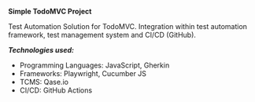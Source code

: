 **Simple TodoMVC Project**

Test Automation Solution for TodoMVC.
Integration within test automation framework, test management system and CI/CD (GitHub).

**_Technologies used:_**

- Programming Languages: JavaScript, Gherkin
- Frameworks: Playwright, Cucumber JS
- TCMS: Qase.io
- CI/CD: GitHub Actions
